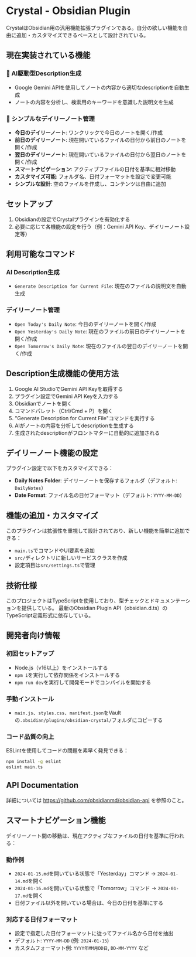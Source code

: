 # Crystal - Obsidian Plugin

CrystalはObsidian用の汎用機能拡張プラグインである。自分の欲しい機能を自由に追加・カスタマイズできるベースとして設計されている。

## 現在実装されている機能

### 🤖 AI駆動型Description生成
- Google Gemini APIを使用してノートの内容から適切なdescriptionを自動生成
- ノートの内容を分析し、検索用のキーワードを意識した説明文を生成

### 📅 シンプルなデイリーノート管理
- **今日のデイリーノート**: ワンクリックで今日のノートを開く/作成
- **前日のデイリーノート**: 現在開いているファイルの日付から前日のノートを開く/作成
- **翌日のデイリーノート**: 現在開いているファイルの日付から翌日のノートを開く/作成
- **スマートナビゲーション**: アクティブファイルの日付を基準に相対移動
- **カスタマイズ可能**: フォルダ名、日付フォーマットを設定で変更可能
- **シンプルな設計**: 空のファイルを作成し、コンテンツは自由に追加

## セットアップ

1. Obsidianの設定でCrystalプラグインを有効化する
2. 必要に応じて各機能の設定を行う（例：Gemini API Key、デイリーノート設定等）

## 利用可能なコマンド

### AI Description生成
- `Generate Description for Current File`: 現在のファイルの説明文を自動生成

### デイリーノート管理
- `Open Today's Daily Note`: 今日のデイリーノートを開く/作成
- `Open Yesterday's Daily Note`: 現在のファイルの前日のデイリーノートを開く/作成
- `Open Tomorrow's Daily Note`: 現在のファイルの翌日のデイリーノートを開く/作成

## Description生成機能の使用方法

1. Google AI StudioでGemini API Keyを取得する
2. プラグイン設定でGemini API Keyを入力する
3. Obsidianでノートを開く
4. コマンドパレット（Ctrl/Cmd + P）を開く
5. "Generate Description for Current File"コマンドを実行する
6. AIがノートの内容を分析してdescriptionを生成する
7. 生成されたdescriptionがフロントマターに自動的に追加される

## デイリーノート機能の設定

プラグイン設定で以下をカスタマイズできる：

- **Daily Notes Folder**: デイリーノートを保存するフォルダ（デフォルト: `DailyNotes`）
- **Date Format**: ファイル名の日付フォーマット（デフォルト: `YYYY-MM-DD`）

## 機能の追加・カスタマイズ

このプラグインは拡張性を重視して設計されており、新しい機能を簡単に追加できる：

- `main.ts`でコマンドやUI要素を追加
- `src/`ディレクトリに新しいサービスクラスを作成
- 設定項目は`src/settings.ts`で管理

## 技術仕様

このプロジェクトはTypeScriptを使用しており、型チェックとドキュメンテーションを提供している。
最新のObsidian Plugin API（obsidian.d.ts）のTypeScript定義形式に依存している。

## 開発者向け情報

### 初回セットアップ

- Node.js（v16以上）をインストールする
- `npm i`を実行して依存関係をインストールする
- `npm run dev`を実行して開発モードでコンパイルを開始する

### 手動インストール

- `main.js`、`styles.css`、`manifest.json`をVaultの`.obsidian/plugins/obsidian-crystal/`フォルダにコピーする

### コード品質の向上

ESLintを使用してコードの問題を素早く発見できる：

```bash
npm install -g eslint
eslint main.ts
```

## API Documentation

詳細については https://github.com/obsidianmd/obsidian-api を参照のこと。

## スマートナビゲーション機能

デイリーノート間の移動は、現在アクティブなファイルの日付を基準に行われる：

### 動作例
- `2024-01-15.md`を開いている状態で「Yesterday」コマンド → `2024-01-14.md`を開く
- `2024-01-16.md`を開いている状態で「Tomorrow」コマンド → `2024-01-17.md`を開く
- 日付ファイル以外を開いている場合は、今日の日付を基準にする

### 対応する日付フォーマット
- 設定で指定した日付フォーマットに従ってファイル名から日付を抽出
- デフォルト: `YYYY-MM-DD` (例: `2024-01-15`)
- カスタムフォーマット例: `YYYY年MM月DD日`, `DD-MM-YYYY` など
